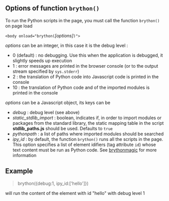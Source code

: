 Options of function `brython()`
-------------------------------

To run the Python scripts in the page, you must call the function `brython()` on page load

`<body onload="brython(`*[options]*`)">`

*options* can be an integer, in this case it is the debug level :

- 0 (default) : no debugging. Use this when the application is debugged, it slightly speeds up execution
- 1 : error messages are printed in the browser console (or to the output stream specified by `sys.stderr`)
- 2 : the translation of Python code into Javascript code is printed in the console
- 10 : the translation of Python code and of the imported modules is printed in the console

*options* can be a Javascript object, its keys can be

- *debug* : debug level (see above)
- *static\_stdlib\_import* : boolean, indicates if, in order to import modules or packages from the standard library, the static mapping table in the script __stdlib\_paths.js__ should be used. Defaults to `true`
- *pythonpath* : a list of paths where imported modules should be searched
- *ipy_id* : by default, the function `brython()` runs all the scripts in the page. This option specifies a list of element idifiers (tag attribute `id`) whose text content must be run as Python code. See [brythonmagic](https://github.com/kikocorreoso/brythonmagic) for more information

Example
-------

>    brython({debug:1, ipy_id:['hello']})

will run the content of the element with id "hello" with debug level 1

